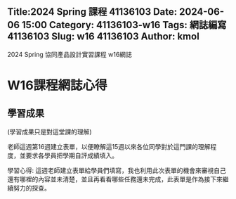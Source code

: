 Title:2024 Spring 課程 41136103 
 Date: 2024-06-06 15:00
 Category: 41136103-w16
 Tags: 網誌編寫 41136103
 Slug: w16 41136103
 Author: kmol
---

2024 Spring 協同產品設計實習課程 w16網誌

<!-- PELICAN_END_SUMMARY -->

# W16課程網誌心得

## 學習成果
(學習成果只是對這堂課的理解)

老師這週第16週建立表單，以便瞭解這15週以來各位同學對於這門課的理解程度，並要求各學員把學期自評成績填入。

學習心得:
這週老師建立表單給學員們填寫，我也利用此次表單的機會來審視自己還有哪裡的內容並未清楚，並且再看看哪些任務還未完成，此表單是作為接下來繼續努力的探查。